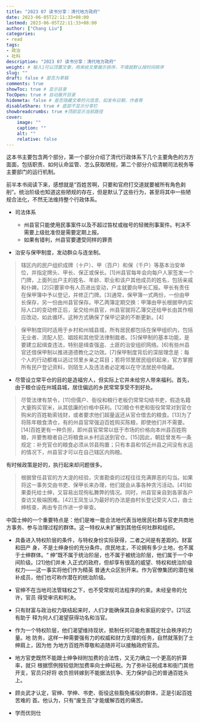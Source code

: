 ```yaml
---
title: "2023 07 读书分享：清代地方政府"
date: 2023-06-05T22:11:33+08:00
lastmod: 2023-06-05T22:11:33+08:00
author: ["Chang Liu"]
categories: 
- read
tags: 
- 政治
- 社科
description: "2023 07 读书分享：清代地方政府"
weight: # 输入1可以顶置文章，用来给文章展示排序，不填就默认按时间排序
slug: ""
draft: false # 是否为草稿
comments: true
showToc: true # 显示目录
TocOpen: true # 自动展开目录
hidemeta: false # 是否隐藏文章的元信息，如发布日期、作者等
disableShare: true # 底部不显示分享栏
showbreadcrumbs: true #顶部显示当前路径
cover:
    image: ""
    caption: ""
    alt: ""
    relative: false
---
```


这本书主要包含两个部分，第一个部分介绍了清代行政体系下几个主要角色的方方面面，包括职责、如何认命监管、怎么获取陋规，第二个部分介绍清朝司法税务等主要部门的运行机制。

前半本书阅读下来，感想就是“百姓苦啊，只要和官府打交道就要被所有角色剥削”。统治阶级也知道这些陋规的存在，但是默认了这些行为，甚至将其中一些陋规合法化，不然无法维持整个行政体系。


- 司法体系
	- 州县官只能使用民事案件以及不超过笞杖或枷号的轻微刑事案件。判决不需要上级批准但是需要定期上报。
    - 如果有错判，州县官要遭受同样的罪责

- 治安与保甲制度，发动群众与连坐制。
	
> 辖区内的民户组织成牌（十户）、甲（百户）和保（千户）等基本治安单位，并指定牌头、甲长、保正或保长。[1]州县官每年会向每户人家签发一个门牌，上面列出户主的姓名、年龄、职业和该户其他成员的姓名，包括亲戚和仆婢。[2]只要家中有人员进出变动，户主就要向甲长汇报。甲长有责任在保甲簿中予以登记，并修正门牌。[3]通常，保甲簿一式两份，一份由甲长保存，另一份由州县官保存。甲乙两簿定期交换：甲簿由甲长根据甲内实际人口的变动修正后，呈交给州县官，州县官就将乙簿交还给甲长由其作相应改动，如此循环。这种方式确保了保甲记录的不断更新。[4]  
	  	    
> 保甲制度同时适用于乡村和州城县城，所有居民都包括在保甲组织内，包括无业者、流配人犯、娼妓和其他受法律制裁者。[5]保甲制的基本功能，是要建立起缉查违法，特别是缉查强盗、土匪的治安组织网络。[6]有些州县官还借保甲制以推进道德教化之功效。[7]保甲制度背后的深层理念是：每个人的行动都难以逃过邻里乡亲之耳目；若将邻里居民组织起来，官方掌握所有民户登记资料，则陌生人及违法者必定难以在守法居民中隐藏。  

- 尽管设立常平仓的目的是造福穷人，但实际上它并未给穷人带来福利。首先，由于粮仓设在州城县城，居住偏远的乡民常常享受不到好处。

> 尽管法律有禁令，[11]但儒户、衙役和粮行老板仍常常勾结书吏，假造名籍大量购买官米，从其低廉的价格中获利。[12]粮仓书吏和衙役常常对到官仓购米的百姓勒索钱财，或者要求他们超量返还从官仓借去的粮食。[13]为了将陈年粮食清仓，有的州县官常强迫百姓购买陈粮，即使他们并不需要。[14]百姓更有一种负担，即州县官常常以低于市场的价格向本州县百姓购粮，并要售粮者自己将粮食从乡村运送到官仓。[15]因此，朝廷曾发布一条规定：补充官仓的粮食必须从邻县购置；只有本县和邻近州县之间没有水运的情况下，州县官才可以在自己辖区内购粮。  

有时候政策是好的，执行起来却问题很多。

> 根据曾任县官的方大湜的经验，灾害勘查的过程往往充满罪恶的勾当。如果将这一事务交由书吏、保甲长来办理，他们就会从事各种贪污活动。[41]如果委托给士绅，又容易出现徇私舞弊的情况。同时，州县官亲自到各家各户查访又极端困难。[42]王凤生认为最好的办法是由村长登记受灾人口，由士绅核查，再由专员作进一步审查。  

中国士绅的一个重要特点是：他们是唯一能合法地代表当地居民社群与官吏共商地方事务、参与治理过程的群体。这一特权从未扩展到其他任何社群和组织。

- 具备进入特权阶层的条件，与特权身份实际获得，二者之间是有差距的。财富和田产
身，不是士绅身份的充分条件。庶民地主，不论拥有多少土地，也不属于士绅群体。“
绅”既不属于统治阶层，也不属于被统治阶层，他们属于一个中间阶级。[21]他们并未
入正式的政府，但却享有很高的威望、特权和统治阶级权力——这一事实将他们作为精英
普通大众区别开来。作为官僚集团的潜在候补成员，他们也可称作潜在的统治阶级。

- 官绅不在当地司法管辖权之下，也不受常规司法程序的约束。未经皇帝的允许，官员
得受审讯和判决。

- 只有财富与政治权力联结起来时，人们才能确保其自身和家庭的安宁。[21]这有助于
释为何人们渴望获得功名和当官。

- 作为一个特权阶层，他们渴望维持现状，抵制任何可能危害既定社会秩序的力量。地
防务，这样一种需要强有力的权威和财力支撑的任务，自然就落到了士绅肩上，因为他
为地方百姓所尊敬和追随并可以接触政府官员。

- 地方官吏既然不能跟士绅争辩附加费的合法性，又无力确立一个更高的折算率，就只
根据惯例按较低附加费率向士绅征税。为了弥补征税成本和衙门其他开支，官员只好将
收负担转嫁到不能据法抗争、无力保护自己的普通百姓头上。

- 顾炎武才认定，官绅、学绅、书吏、衙役这些豁免徭役的群体，正是引起百姓苦难的
首。他认为，只有“废生员”才能缓解百姓的痛苦。

- 学而优则仕